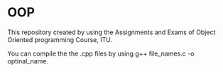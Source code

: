# OOP

This repository created by using the Assignments and Exams of Object Oriented programming Course, ITU.

You can compile the the .cpp files by using g++ file_names.c -o optinal_name.
